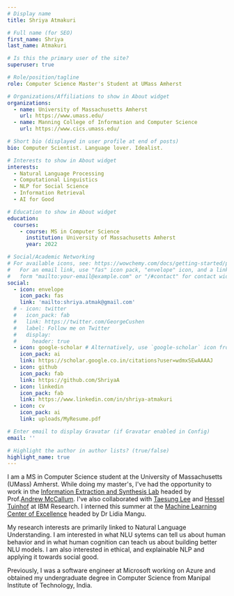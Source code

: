 ```yaml
---
# Display name
title: Shriya Atmakuri

# Full name (for SEO)
first_name: Shriya
last_name: Atmakuri

# Is this the primary user of the site?
superuser: true

# Role/position/tagline
role: Computer Science Master's Student at UMass Amherst

# Organizations/Affiliations to show in About widget
organizations:
  - name: University of Massachusetts Amherst
    url: https://www.umass.edu/
  - name: Manning College of Information and Computer Science
    url: https://www.cics.umass.edu/

# Short bio (displayed in user profile at end of posts)
bio: Computer Scientist. Language lover. Idealist. 

# Interests to show in About widget
interests:
  - Natural Language Processing
  - Computational Linguistics
  - NLP for Social Science
  - Information Retrieval
  - AI for Good

# Education to show in About widget
education:
  courses:
    - course: MS in Computer Science
      institution: University of Massachusetts Amherst
      year: 2022

# Social/Academic Networking
# For available icons, see: https://wowchemy.com/docs/getting-started/page-builder/#icons
#   For an email link, use "fas" icon pack, "envelope" icon, and a link in the
#   form "mailto:your-email@example.com" or "/#contact" for contact widget.
social:
  - icon: envelope
    icon_pack: fas
    link: 'mailto:shriya.atmak@gmail.com'
  # - icon: twitter
  #   icon_pack: fab
  #   link: https://twitter.com/GeorgeCushen
  #   label: Follow me on Twitter
  #   display:
  #     header: true
  - icon: google-scholar # Alternatively, use `google-scholar` icon from `ai` icon pack
    icon_pack: ai
    link: https://scholar.google.co.in/citations?user=wdmxSEwAAAAJ
  - icon: github
    icon_pack: fab
    link: https://github.com/ShriyaA
  - icon: linkedin
    icon_pack: fab
    link: https://www.linkedin.com/in/shriya-atmakuri
  - icon: cv
    icon_pack: ai
    link: uploads/MyResume.pdf

# Enter email to display Gravatar (if Gravatar enabled in Config)
email: ''

# Highlight the author in author lists? (true/false)
highlight_name: true
---
```


I am a MS in Computer Science student at the University of Massachusetts (UMass) Amherst. While doing my master's, I've had the opportunity to work in the <a href="http://www.iesl.cs.umass.edu/">Information Extraction and Synthesis Lab</a> headed by Prof.<a href="https://people.cs.umass.edu/~mccallum/">Andrew McCallum</a>. I've also collaborated with <a href="https://www.linkedin.com/in/taesung-lee/">Taesung Lee</a> and <a href="https://www.linkedin.com/in/tuinhof/">Hessel Tuinhof</a> at IBM Research. I interned this summer at the <a href="https://www.jpmorgan.com/technology/applied-ai-and-ml">Machine Learning Center of Excellence</a> headed by Dr Lidia Mangu.

My research interests are primarily linked to Natural Language Understanding. I am interested in what NLU sytems can tell us about human behavior and in what human cognition can teach us about building better NLU models. I am also interested in ethical, and explainable NLP and applying it towards social good.

Previously, I was a software engineer at Microsoft working on Azure and obtained my undergraduate degree in Computer Science from Manipal Institute of Technology, India.
